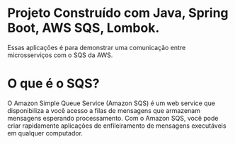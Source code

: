 # Projeto Construído com Java, Spring Boot, AWS SQS, Lombok.

Essas aplicações é para demonstrar uma comunicação entre microsserviços com o SQS da AWS.

# O que é o SQS?

O Amazon Simple Queue Service (Amazon SQS) é um web service que disponibiliza a você acesso a filas de mensagens que armazenam mensagens esperando processamento. Com o Amazon SQS, você pode criar rapidamente aplicações de enfileiramento de mensagens executáveis em qualquer computador.
